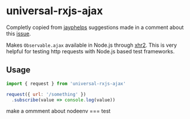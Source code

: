 # universal-rxjs-ajax

Completly copied from [jayphelps](https://github.com/jayphelps) suggestions made in a comment about this [issue](https://github.com/ReactiveX/rxjs/issues/2099).

Makes `Observable.ajax` available in Node.js through [xhr2](https://github.com/pwnall/node-xhr2). This is very helpful for testing http requests with Node.js based test frameworks.

## Usage

```js
import { request } from 'universal-rxjs-ajax'

request({ url: '/something' })
  .subscribe(value => console.log(value))
```


make a ommment about nodeenv === test